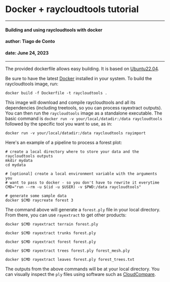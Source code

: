 # Docker + raycloudtools tutorial
---
#### Building and using raycloudtools with docker
#### author: Tiago de Conto
#### date: June 24, 2023
---

The provided dockerfile allows easy building. It is based on [Ubuntu22.04](https://hub.docker.com/_/ubuntu/).

Be sure to have the latest [Docker](https://docs.docker.com/engine/install/) installed in your system. To build the raycloudtools image, run:

```
docker build -f Dockerfile -t raycloudtools .
```

This image will download and compile raycloudtools and all its dependencies (including treetools, so you can process rayextract outputs). You can then run the `raycloudtools` image as a standalone executable. The basic command is `docker run -v your/local/datadir:/data raycloudtools` followed by the specific tool you want to use, as in: 

```
docker run -v your/local/datadir:/data raycloudtools rayimport
```

Here's an example of a pipeline to process a forest plot:

```
# create a local directory where to store your data and the raycloudtools outputs
mkdir mydata
cd mydata

# [optional] create a local environment variable with the arguments you 
# want to pass to docker - so you don't have to rewrite it everytime
CMD="run --rm -u $(id -u $USER) -v $PWD:/data raycloudtools"

# generate some sample data
docker $CMD raycreate forest 3
```

The command above will generate a `forest.ply` file in your local directory. From there, you can use `rayextract` to get other products:

```
docker $CMD rayextract terrain forest.ply

docker $CMD rayextract trunks forest.ply

docker $CMD rayextract forest forest.ply

docker $CMD rayextract trees forest.ply forest_mesh.ply

docker $CMD rayextract leaves forest.ply forest_trees.txt
```

The outputs from the above commands will be at your local directory. You can visually inspect the `ply` files using software such as [CloudCompare](https://www.danielgm.net/cc/).
